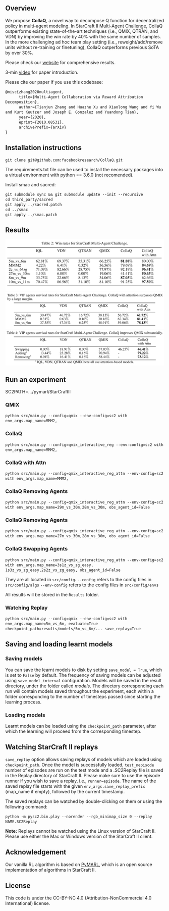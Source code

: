 ## Overview
We propose **CollaQ**, a novel way to decompose Q function for decentralized policy in multi-agent modeling. In StarCraft II Multi-Agent Challenge, CollaQ outperforms existing state-of-the-art techniques (i.e., QMIX, QTRAN, and VDN) by improving the win rate by 40% with the same number of samples. In the more challenging ad hoc team play setting (i.e., reweight/add/remove units without re-training or finetuning), CollaQ outperforms previous SoTA by over 30%. 

Please check our [website](https://sites.google.com/view/collaq-starcraft) for comprehensive results.

3-min [video](http://yuandong-tian.com/collaQ.mp4) for paper introduction. 

Please cite our paper if you use this codebase:

```
@misc{zhang2020multiagent,
      title={Multi-Agent Collaboration via Reward Attribution Decomposition}, 
      author={Tianjun Zhang and Huazhe Xu and Xiaolong Wang and Yi Wu and Kurt Keutzer and Joseph E. Gonzalez and Yuandong Tian},
      year={2020},
      eprint={2010.08531},
      archivePrefix={arXiv}
}
```

## Installation instructions
```
git clone git@github.com:facebookresearch/CollaQ.git
```
The requirements.txt file can be used to install the necessary packages into a virtual environment with python == 3.6.0 (not recomended).

Install smac and sacred:
```
git submodule sync && git submodule update --init --recursive
cd third_party/sacred
git apply ../sacred.patch
cd ../smac
git apply ../smac.patch
```

## Results
![sc2_standard](/figures/sc2_standard.png?raw=true)
![sc2_vip](/figures/sc2_vip.png?raw=true)
![sc2_sar](/figures/sc2_sar.png?raw=true)


## Run an experiment 
SC2PATH=.../pymarl/StarCraftII

### QMIX
```
python src/main.py --config=qmix --env-config=sc2 with env_args.map_name=MMM2,
```

### CollaQ
```
python src/main.py --config=qmix_interactive_reg --env-config=sc2 with env_args.map_name=MMM2,
```

### CollaQ with Attn
```
python src/main.py --config=qmix_interactive_reg_attn --env-config=sc2 with env_args.map_name=MMM2,
```

### CollaQ Removing Agents
```
python src/main.py --config=qmix_interactive_reg_attn --env-config=sc2 with env_args.map_name=29m_vs_30m,28m_vs_30m, obs_agent_id=False
```

### CollaQ Removing Agents
```
python src/main.py --config=qmix_interactive_reg_attn --env-config=sc2 with env_args.map_name=27m_vs_30m,28m_vs_30m, obs_agent_id=False
```

### CollaQ Swapping Agents
```
python src/main.py --config=qmix_interactive_reg_attn --env-config=sc2 with env_args.map_name=3s1z_vs_zg_easy, 1s3z_vs_zg_easy,2s2z_vs_zg_easy, obs_agent_id=False
```

They are all located in `src/config`.
`--config` refers to the config files in `src/config/algs`
`--env-config` refers to the config files in `src/config/envs`

All results will be stored in the `Results` folder.

### Watching Replay
```
python src/main.py --config=qmix --env-config=sc2 with env_args.map_name=5m_vs_6m, evaluate=True checkpoint_path=results/models/5m_vs_6m/... save_replay=True
```

## Saving and loading learnt models

### Saving models

You can save the learnt models to disk by setting `save_model = True`, which is set to `False` by default. The frequency of saving models can be adjusted using `save_model_interval` configuration. Models will be saved in the result directory, under the folder called *models*. The directory corresponding each run will contain models saved throughout the experiment, each within a folder corresponding to the number of timesteps passed since starting the learning process.

### Loading models

Learnt models can be loaded using the `checkpoint_path` parameter, after which the learning will proceed from the corresponding timestep. 

## Watching StarCraft II replays

`save_replay` option allows saving replays of models which are loaded using `checkpoint_path`. Once the model is successfully loaded, `test_nepisode` number of episodes are run on the test mode and a .SC2Replay file is saved in the Replay directory of StarCraft II. Please make sure to use the episode runner if you wish to save a replay, i.e., `runner=episode`. The name of the saved replay file starts with the given `env_args.save_replay_prefix` (map_name if empty), followed by the current timestamp. 

The saved replays can be watched by double-clicking on them or using the following command:

```shell
python -m pysc2.bin.play --norender --rgb_minimap_size 0 --replay NAME.SC2Replay
```

**Note:** Replays cannot be watched using the Linux version of StarCraft II. Please use either the Mac or Windows version of the StarCraft II client.

## Acknowledgement

Our vanilla RL algorithm is based on [PyMARL](https://github.com/oxwhirl/pymarl), which is an open source implementation of algorithms in StarCraft II.

## License

This code is under the CC-BY-NC 4.0 (Attribution-NonCommercial 4.0 International) license.
